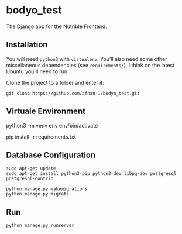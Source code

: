 # bodyo_test

The Django app for the Nutrible Frontend.

## Installation

You will need `python3` with `virtualenv`. You'll also need some other miscellaneous dependencies (see `requirements/`), I think on the latest Ubuntu you'll need to run:

Clone the project to a folder and enter it:

```
git clone https://github.com/afnan-1/bodyo_test.git
```
## Virtuale Environment
python3 -m venv env
env/bin/activate

pip install -r requirements.txt

## Database Configuration
```
sudo apt-get update
sudo apt-get install python3-pip python3-dev libpq-dev postgresql postgresql-contrib
```

```
python manage.py makemigrations
python manage.py migrate
```

## Run

```
python manage.py runserver
```
